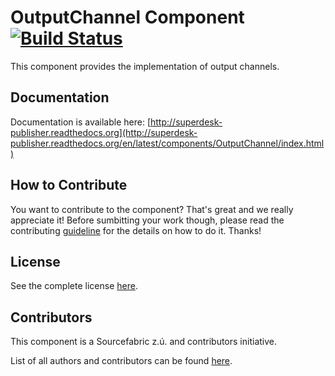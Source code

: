 OutputChannel Component [![Build Status](https://travis-ci.org/SuperdeskWebPublisher/OutputChannel.svg?branch=master)](https://travis-ci.org/SuperdeskWebPublisher/OutputChannel)
=======================

This component provides the implementation of output channels.

Documentation
-------------

Documentation is available here: [http://superdesk-publisher.readthedocs.org](http://superdesk-publisher.readthedocs.org/en/latest/components/OutputChannel/index.html)

How to Contribute
-------------

You want to contribute to the component? That's great and we really appreciate it! Before sumbitting your work though, please read the contributing [guideline](http://superdesk-publisher.readthedocs.org/en/latest/contributing/index.html) for the details on how to do it. Thanks!

License
-----------

See the complete license [here](LICENSE.md).

Contributors
-------

This component is a Sourcefabric z.ú. and contributors initiative.

List of all authors and contributors can be found [here](AUTHORS.md).
